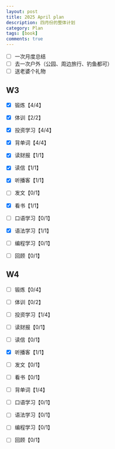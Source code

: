 ```yaml
---
layout: post
title: 2025 April plan
description: 四月份的整体计划
category: Plan
tags: [book]
comments: true
---
```


- [ ] 一次月度总结
- [ ] 去一次户外（公园、周边旅行、钓鱼都可）
- [ ] 送老婆个礼物

## W3

- [x] 锻炼【4/4】

- [x] 体训【2/2】

- [x] 投资学习【4/4】

- [x] 背单词【4/4】

- [x] 读财报【1/1】

- [x] 读信【1/1】

- [x] 听播客【1/1】

- [ ] 发文【0/1】

- [x] 看书【1/1】

- [ ] 口语学习【0/1】

- [x] 语法学习【1/1】

- [ ] 编程学习【0/1】

- [ ] 回顾【0/1】

## W4

- [ ] 锻炼【0/4】

- [ ] 体训【0/2】

- [ ] 投资学习【1/4】

- [ ] 读财报【0/1】

- [ ] 读信【0/1】

- [x] 听播客【1/1】

- [ ] 发文【0/1】

- [ ] 看书【0/1】

- [ ] 背单词【1/4】

- [ ] 口语学习【0/1】

- [ ] 语法学习【0/1】

- [ ] 编程学习【0/1】

- [ ] 回顾【0/1】
